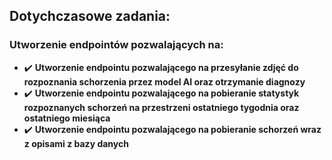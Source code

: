 ## Dotychczasowe zadania:
### Utworzenie endpointów pozwalających na:
- ✔️ **Utworzenie endpointu pozwalającego na przesyłanie zdjęć do rozpoznania schorzenia przez model AI oraz otrzymanie diagnozy**
- ✔️ **Utworzenie endpointu pozwalającego na pobieranie statystyk rozpoznanych schorzeń na przestrzeni ostatniego tygodnia oraz ostatniego miesiąca**
- ✔️ **Utworzenie endpointu pozwalającego na pobieranie schorzeń wraz z opisami z bazy danych**
